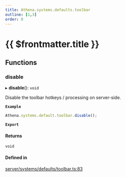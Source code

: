 ```yaml
---
title: Athena.systems.defaults.toolbar
outline: [1,3]
order: 0
---
```


# {{ $frontmatter.title }}


## Functions

### disable

▸ **disable**(): `void`

Disable the toolbar hotkeys / processing on server-side.

**`Example`**

```ts
Athena.systems.default.toolbar.disable();
```

**`Export`**

#### Returns

`void`

#### Defined in

[server/systems/defaults/toolbar.ts:83](https://github.com/Stuyk/altv-athena/blob/ae8402672/src/core/server/systems/defaults/toolbar.ts#L83)
